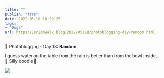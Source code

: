 ```yaml
---
title: ""
publish: "true"
date: 2022-05-18 18:29:25
tags:
- "Dogs"
url: https://ericmwalk.blog/2022/05/18/photoblogging-day-random.html
---
```

📸 Photoblogging - Day 18: **Random**

I guess water on the table from the rain is better than from the bowl inside... 🤔 Silly doodle 🐶

![](https://ericmwalk.blog/uploads/2022/c14c88aece.jpg)

